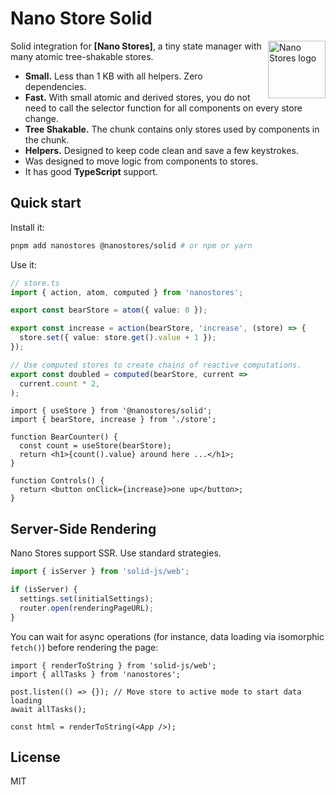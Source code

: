 # Nano Store Solid

<img align="right" width="92" height="92" title="Nano Stores logo"
     src="https://nanostores.github.io/nanostores/logo.svg">

Solid integration for **[Nano Stores]**, a tiny state manager
with many atomic tree-shakable stores.

* **Small.** Less than 1 KB with all helpers. Zero dependencies.
* **Fast.** With small atomic and derived stores, you do not need to call
  the selector function for all components on every store change.
* **Tree Shakable.** The chunk contains only stores used by components
  in the chunk.
* **Helpers.** Designed to keep code clean and save a few keystrokes.
* Was designed to move logic from components to stores.
* It has good **TypeScript** support.

## Quick start

Install it:

```bash
pnpm add nanostores @nanostores/solid # or npm or yarn
```

Use it:

```ts
// store.ts
import { action, atom, computed } from 'nanostores';

export const bearStore = atom({ value: 0 });

export const increase = action(bearStore, 'increase', (store) => {
  store.set({ value: store.get().value + 1 });
});

// Use computed stores to create chains of reactive computations.
export const doubled = computed(bearStore, current =>
  current.count * 2,
);
```

```tsx
import { useStore } from '@nanostores/solid';
import { bearStore, increase } from './store';

function BearCounter() {
  const count = useStore(bearStore);
  return <h1>{count().value} around here ...</h1>;
}

function Controls() {
  return <button onClick={increase}>one up</button>;
}
```

## Server-Side Rendering

Nano Stores support SSR. Use standard strategies.

```ts
import { isServer } from 'solid-js/web';

if (isServer) {
  settings.set(initialSettings);
  router.open(renderingPageURL);
}
```

You can wait for async operations (for instance, data loading via isomorphic `fetch()`) before rendering the page:

```tsx
import { renderToString } from 'solid-js/web';
import { allTasks } from 'nanostores';

post.listen(() => {}); // Move store to active mode to start data loading
await allTasks();

const html = renderToString(<App />);
```

## License

MIT
